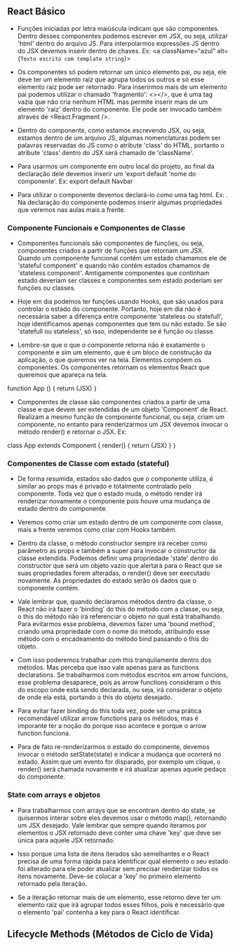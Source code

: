 
## React Básico

- Funções iniciadas por letra maiúscula indicam que são componentes. Dentro 
desses componentes podemos escrever em JSX, ou seja, utilizar 'html' dentro do 
arquivo JS. Para interpolarmos expressões JS dentro do JSX devemos inserir dentro 
de chaves. Ex: <a className="azul" alt={`Texto escrito com template string`}></a>

- Os componentes só podem retornar um único elemento pai, ou seja, ele deve ter 
um elemento raiz que agrupa todos os outros e só esse elemento raiz pode ser 
retornado. Para inserirmos mais de um elemento pai podemos utilizar o chamado 
'fragmento': <></>, que é uma tag vazia que não cria nenhum HTML mas permite 
inserir mais de um elemento 'raiz' dentro do componente. Ele pode ser invocado 
também através de <React.Fragment />.

- Dentro do componente, como estamos escrevendo JSX, ou seja, estamos dentro de 
um arquivo JS, algumas nomenclaturas podem ser palavras reservadas do JS como 
o atribute 'class' do HTML, portanto o atribute 'class' dentro do JSX será 
chamado de 'className'.

- Para usarmos um componente em outro local do projeto, ao final da declaração 
dele devemos inserir um 'export default 'nome do componente'.
Ex: export default Navbar

- Para utilizar o componente devemos declará-lo como uma tag html. Ex: <Navbar />.
Na declaração do componente podemos inserir algumas propriedades que veremos nas 
aulas mais a frente.

### Componente Funcionais e Componentes de Classe

- Componentes funcionais são componentes de funções, ou seja, componentes criados 
a partir de funções que retornam um JSX. Quando um componente funcional contém 
um estado chamamos ele de 'stateful component' e quando não contém estados 
chamamos de 'stateless component'. Amtigamente componentes que continham estado 
deveriam ser classes e componentes sem estado poderiam ser funções ou classes.

- Hoje em dia podemos ter funções usando Hooks, que são usados para controlar o 
estado do componente. Portanto, hoje em dia não é necessária saber a diferença 
entre componente 'stateless ou statefull', hoje identificamos apenas componentes 
que tem ou não estado. Se são 'statefull ou stateless', só isso, independente se 
é função ou classe.

- Lembre-se que o que o componente retorna não é exatamente o componente e sim 
um elemento, que é um bloco de construção da aplicação, o que queremos ver na tela.
Elementos compõem os componentes. Os componentes retornam os elementos React que 
queremos que apareça na tela.

function App () {
  return (JSX)
}

- Componentes de classe são componentes criados a partir de uma classe e que 
devem ser extendidas de um objeto 'Component' de React. Realizam a mesmo função 
de componente funcional, ou seja, criam um componente, no entanto para renderizarmos 
um JSX devemos invocar o método render() e retornar o JSX. Ex:

class App extends Component {
  render() {
    return (JSX)
  }
}

### Componentes de Classe com estado (stateful)

- De forma resumida, estados são dados que o componente utiliza, é similar ao 
props mas é privado e totalmente controlado pelo componente. Toda vez que o estado 
muda, o método render irá renderizar novamente o componente pois houve uma mudança 
de estado dentro do componente.

- Veremos como criar um estado dentro de um componente com classe, mais a frente 
veremos como criar com Hooks também.

- Dentro da classe, o método constructor sempre irá receber como parâmetro as 
props e também a super para invocar o constructor da classe extendida. Podemos 
definir uma propriedade 'state' dentro do constructor que será um objeto vazio 
que alertará para o React que se suas propriedades forem alteradas, o render() 
deve ser executado novamente. As propriedades do estado serão os dados que o 
componente contém.

- Vale lembrar que, quando declaramos métodos dentro da classe, o React não irá 
fazer o 'binding' do this do método com a classe, ou seja, o this do método não 
irá referenciar o objeto no qual está trabalhando. Para evitarmos esse problema, 
devemos fazer uma 'bound method', criando uma propriedade com o nome do método, 
atribuindo esse método com o encadeamento do método bind passando o this do objeto.

- Com isso poderemos trabalhar com this tranquilamente dentro dos métodos. Mas 
perceba que isso vale apenas para as functions declarations. Se trabalharmos com 
métodos escritos em arrow funcions, esse problema desaparece, pois as arrow functions 
consideram o this do escopo onde está sendo declarada, ou seja, irá considerar o 
objeto de onde ela está, portando o this do objeto desejado.

- Para evitar fazer binding do this toda vez, pode ser uma prática recomendável 
utilizar arrow functions para os métodos, mas é imporante ter a noção do porque 
isso acontece e porque o arrow function funciona.

- Para de fato re-renderizarmos o estado do componente, devemos invocar o método 
setState(state) e indicar a mudança que ocorrerá no estado. Assim que um evento 
for disparado, por exemplo um clique, o render() será chamada novamente e irá 
atualizar apenas aquele pedaço do componente.

### State com arrays e objetos

- Para trabalharmos com arrays que se encontram dentro do state, se quisermos 
interar sobre eles devemos usar o método map(), retornando um JSX desejado. Vale 
lembrar que sempre quando iteramos por elementos o JSX retornado deve conter uma 
chave 'key' que deve ser única para aquele JSX retornado.

- Isso porque uma lista de itens iterados são semelhantes e o React precisa de 
uma forma rápida para identificar qual elemento o seu estado foi alterado para 
ele poder atualizar sem precisar renderizar todos os itens novamente. Deve-se 
colocar a 'key' no primeiro elemento retornado pela iteração.

- Se a iteração retornar mais de um elemento, esse retorno deve ter um elemento 
raiz que irá agrupar todos esses filhos, pois é necessário que o elemento 'pai'
contenha a key para o React identificar.

## Lifecycle Methods (Métodos de Ciclo de Vida)
